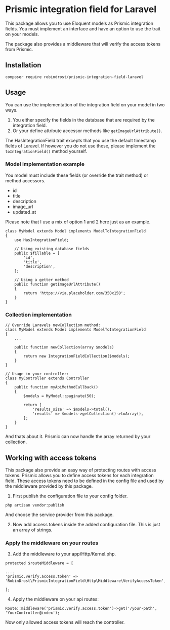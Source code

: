 # Prismic integration field for Laravel

This package allows you to use Eloquent models as Prismic integration fields. You must implement an interface and have an option to use the trait on your models.

The package also provides a middleware that will verify the access tokens from Prismic.

## Installation

```
composer require robindrost/prismic-integration-field-laravel
```

## Usage

You can use the implementation of the integration field on your model in two ways.

1. You either specify the fields in the database that are required by the integration field.
2. Or your define attribute accessor methods like `getImageUrlAttribute()`.

The HasIntegrationField trait excepts that you use the default timestamp fields of Laravel. If however you do not use these, please implement the `toIntegrationField()` method yourself.

### Model implementation example

You model must include these fields (or override the trait method) or method accessors.

- id
- title
- description
- image_url
- updated_at

Please note that I use a mix of option 1 and 2 here just as an example.

```
class MyModel extends Model implements ModelToIntegrationField
{
    use HasIntegrationField;

    // Using existing database fields
    public $fillable = [
        'id',
        'title',
        'description',
    ];

    // Using a getter method
    public function getImageUrlAttribute()
    {
        return 'https://via.placeholder.com/350x150';
    }
}
```

### Collection implementation

```
// Override Laravels newCollectiom method:
class MyModel extends Model implements ModelToIntegrationField
{
    ...

    public function newCollection(array $models)
    {
        return new IntegrationFieldCollection($models);
    }
}

// Usage in your controller:
class MyController extends Controller
{
    public function myApiMethodCallback()
    {
        $models = MyModel::paginate(50);

        return [
            'results_size' => $models->total(),
            'results' => $models->getCollection()->toArray(),
        ];
    }
}
```

And thats about it. Prismic can now handle the array returned by your collection.

## Working with access tokens

This package also provide an easy way of protecting routes with access tokens. Prismic allows you to define access tokens for each integration field. These access tokens need to be defined in the config file and used by the middleware provided by this package.

1. First publish the configuration file to your config folder.

```
php artisan vendor:publish
```

And choose the service provider from this package.

2. Now add access tokens inside the added configuration file. This is just an array of strings.

### Apply the middleware on your routes

3. Add the middleware to your app/Http/Kernel.php.

```
protected $routeMiddleware = [

....
'prismic.verify.access.token' => 'RobinDrost\PrismicIntegrationField\Http\Middleware\VerifyAccessToken',

];
```

4. Apply the middleware on your api routes:

```
Route::middleware('prismic.verify.access.token')->get('/your-path', 'YourController@index');
```

Now only allowed access tokens will reach the controller.
